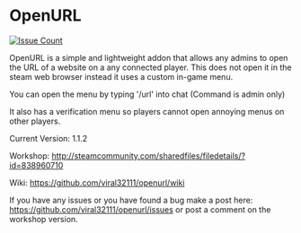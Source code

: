 OpenURL
==========
[![Issue Count](https://codeclimate.com/github/viral32111/openurl/badges/issue_count.svg)](https://github.com/viral32111/openurl/issues)

OpenURL is a simple and lightweight addon that allows any admins to open the URL of a website on a any connected player.
This does not open it in the steam web browser instead it uses a custom in-game menu.

You can open the menu by typing '/url' into chat (Command is admin only)

It also has a verification menu so players cannot open annoying menus on other players.

Current Version: 1.1.2

Workshop: http://steamcommunity.com/sharedfiles/filedetails/?id=838960710

Wiki: https://github.com/viral32111/openurl/wiki

If you have any issues or you have found a bug make a post here: https://github.com/viral32111/openurl/issues or post a comment on the workshop version.